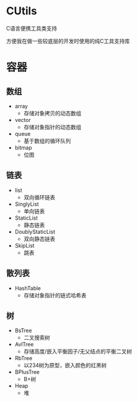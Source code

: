 # CUtils
C语言便携工具类支持

方便我在做一些较底层的开发时使用的纯C工具支持库

# 容器
## 数组
- array
  - 存储对象拷贝的动态数组
- vector
  - 存储对象指针的动态数组
- queue
  - 基于数组的循环队列
- bitmap
  - 位图
## 链表
- list
  - 双向循环链表
- SinglyList
  - 单向链表
- StaticList
  - 静态链表
- DoublyStaticList
  - 双向静态链表
- SkipList
  - 跳表
## 散列表
- HashTable
  - 存储对象指针的链式哈希表
## 树
- BsTree
  - 二叉搜索树
- AvlTree
  - 存储高度/嵌入平衡因子/无父结点的平衡二叉树
- RbTree
  - 以234树为原型，嵌入颜色的红黑树
- BPlusTree
  - B+树
- Heap
  - 堆
